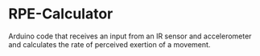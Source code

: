 # RPE-Calculator
Arduino code that receives an input from an IR sensor and accelerometer and calculates the rate of perceived exertion of a movement. 
